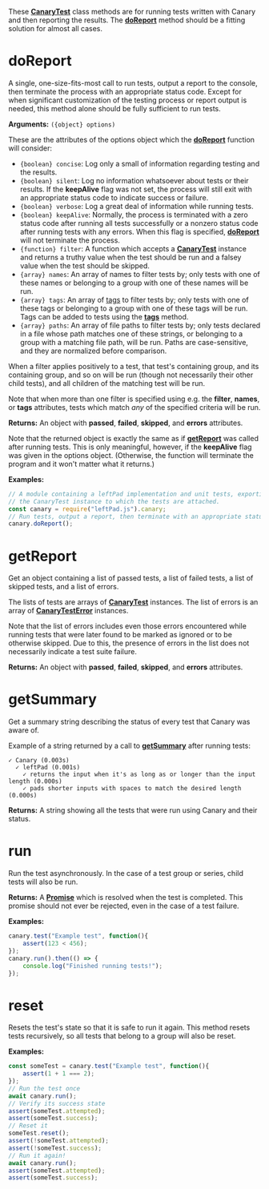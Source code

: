 These [**CanaryTest**](api-introduction.md) class methods are for running tests written with Canary and then reporting the results. The [**doReport**](api-running-tests.md#doreport) method should be a fitting solution for almost all cases.

# doReport

A single, one-size-fits-most call to run tests, output a report to the console, then terminate the process with an appropriate status code. Except for when significant customization of the testing process or report output is needed, this method alone should be fully sufficient to run tests.

**Arguments:** `({object} options)`

These are the attributes of the options object which the [**doReport**](api-running-tests.md#doreport) function will consider:

- `{boolean} concise`: Log only a small of information regarding testing and the results.
- `{boolean} silent`: Log no information whatsoever about tests or their results. If the **keepAlive** flag was not set, the process will still exit with an appropriate status code to indicate success or failure.
- `{boolean} verbose`: Log a great deal of information while running tests.
- `{boolean} keepAlive`: Normally, the process is terminated with a zero status code after running all tests successfully or a nonzero status code after running tests with any errors. When this flag is specified, [**doReport**](api-running-tests.md#doreport) will not terminate the process.
- `{function} filter`: A function which accepts a [**CanaryTest**](api-introduction.md) instance and returns a truthy value when the test should be run and a falsey value when the test should be skipped.
- `{array} names`: An array of names to filter tests by; only tests with one of these names or belonging to a group with one of these names will be run.
- `{array} tags`: An array of [tags](api-tagging-tests.md) to filter tests by; only tests with one of these tags or belonging to a group with one of these tags will be run. Tags can be added to tests using the [**tags**](api-tagging-tests.md#tags) method.
- `{array} paths`: An array of file paths to filter tests by; only tests declared in a file whose path matches one of these strings, or belonging to a group with a matching file path, will be run. Paths are case-sensitive, and they are normalized before comparison.

When a filter applies positively to a test, that test's containing group, and its containing group, and so on will be run (though not necessarily their other child tests), and all children of the matching test will be run.

Note that when more than one filter is specified using e.g. the **filter**, **names**, or **tags** attributes, tests which match _any_ of the specified criteria will be run.

**Returns:** An object with **passed**, **failed**, **skipped**, and **errors** attributes.

Note that the returned object is exactly the same as if [**getReport**](api-running-tests.md#getreport) was called after running tests. This is only meaningful, however, if the **keepAlive** flag was given in the options object. (Otherwise, the function will terminate the program and it won't matter what it returns.)

**Examples:**

``` js
// A module containing a leftPad implementation and unit tests, exporting
// the CanaryTest instance to which the tests are attached.
const canary = require("leftPad.js").canary;
// Run tests, output a report, then terminate with an appropriate status code
canary.doReport();
```

# getReport

Get an object containing a list of passed tests, a list of failed tests, a list of skipped tests, and a list of errors.

The lists of tests are arrays of [**CanaryTest**](api-introduction.md) instances. The list of errors is an array of [**CanaryTestError**](api-error-class.md) instances.

Note that the list of errors includes even those errors encountered while running tests that were later found to be marked as ignored or to be otherwise skipped. Due to this, the presence of errors in the list does not necessarily indicate a test suite failure.


**Returns:** An object with **passed**, **failed**, **skipped**, and **errors** attributes.

# getSummary

Get a summary string describing the status of every test that Canary was aware of.

Example of a string returned by a call to [**getSummary**](api-running-tests.md#getsummary) after running tests:

```
✓ Canary (0.003s)
  ✓ leftPad (0.001s)
    ✓ returns the input when it's as long as or longer than the input length (0.000s)
    ✓ pads shorter inputs with spaces to match the desired length (0.000s)
```

**Returns:** A string showing all the tests that were run using Canary and their status.

# run

Run the test asynchronously. In the case of a test group or series, child tests will also be run.

**Returns:** A [**Promise**](https://developer.mozilla.org/en-US/docs/Web/JavaScript/Reference/Global_Objects/Promise) which is resolved when the test is completed. This promise should not ever be rejected, even in the case of a test failure.

**Examples:**

``` js
canary.test("Example test", function(){
    assert(123 < 456);
});
canary.run().then(() => {
    console.log("Finished running tests!");
});
```

# reset

Resets the test's state so that it is safe to run it again. This method resets tests recursively, so all tests that belong to a group will also be reset.

**Examples:**

``` js
const someTest = canary.test("Example test", function(){
    assert(1 + 1 === 2);
});
// Run the test once
await canary.run();
// Verify its success state
assert(someTest.attempted);
assert(someTest.success);
// Reset it
someTest.reset();
assert(!someTest.attempted);
assert(!someTest.success);
// Run it again!
await canary.run();
assert(someTest.attempted);
assert(someTest.success);
```
